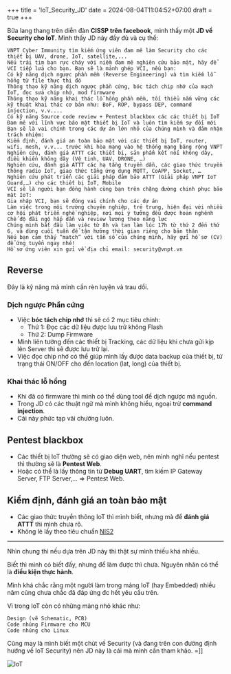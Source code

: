 +++
title = 'IoT_Security_JD'
date = 2024-08-04T11:04:52+07:00
draft = true
+++

Bữa lang thang trên diễn đàn **CISSP trên facebook**, mình thấy một **JD về Security cho IoT**. Mình thấy JD này đầy đủ và cụ thể:
```
VNPT Cyber Immunity tìm kiếm ứng viên đam mê làm Security cho các thiết bị UAV, drone, IoT, satellite,...
Nếu trái tim bạn rực cháy với niềm đam mê nghiên cứu bảo mật, hãy để VCI tiếp lửa cho bạn. Bạn sẽ là mảnh ghép VCI, nếu bạn:
Có kỹ năng dịch ngược phần mềm (Reverse Engineering) và tìm kiếm lỗ hổng từ file thực thi đó
Thông thạo kỹ năng dịch ngược phần cứng, bóc tách chip nhớ của mạch IoT, đọc sửa chip nhớ, mod firmware
Thông thạo kỹ năng khai thác lỗ hổng phần mềm, tối thiểu nắm vững các kỹ thuật khai thác cơ bản như: BoF, ROP, bypass DEP, command injection, v.v....
Có kỹ năng Source code review + Pentest blackbox các các thiết bị IoT
Đam mê với lĩnh vực bảo mật thiết bị IoT và luôn tìm kiếm sự đổi mới
Bạn sẽ là vai chính trong các dự án lớn nhỏ của chúng mình và đảm nhận trách nhiệm:
Kiểm định, đánh giá an toàn bảo mật với các thiết bị IoT, router, wifi, mesh, v.v... trước khi hòa mạng vào hệ thống mạng băng rộng VNPT
Nghiên cứu, đánh giá ATTT các thiết bị, sản phẩm kết nối không dây, điều khiển không dây (Vệ tinh, UAV, DRONE, …)
Nghiên cứu, đánh giá ATTT các hạ tầng truyền dẫn, các giao thức truyền thông radio IoT, giao thức tầng ứng dụng MQTT, CoAPP, Socket, …
Nghiên cứu phát triển các giải pháp đảm bảo ATTT (Giải pháp VNPT IoT Guard,…) cho các thiết bị IoT, Mobile
VCI sẽ là người bạn đồng hành cùng bạn trên chặng đường chinh phục bảo mật IoT:
Gia nhập VCI, bạn sẽ đóng vai chính cho các dự án
Làm việc trong môi trường chuyên nghiệp, trẻ trung, hiện đại với nhiều cơ hội phát triển nghề nghiệp, nơi mọi ý tưởng đều được hoan nghênh
Chế độ đãi ngộ hấp dẫn và review lương theo năng lực
Chúng mình bắt đầu làm việc từ 8h và tan làm lúc 17h từ thứ 2 đến thứ 6, và dùng cuối tuần để tận hưởng thời gian riêng cho bản thân
Nếu bạn cảm thấy “match” với tần số của chúng mình, hãy gửi hồ sơ (CV) để ứng tuyển ngay nhé!
Hồ sơ ứng viên xin gửi về địa chỉ email: security@vnpt.vn
```

## Reverse
Đây là kỹ năng mà mình cần rèn luyện và trau dồi.

### Dịch ngược Phần cứng
- Việc **bóc tách chip nhớ** thì sẽ có 2 mục tiêu chính:
	- Thứ 1: Đọc các dữ liệu được lưu trữ không Flash
	- Thứ 2: Dump Firmware
- Mình liên tưởng đến các thiết bị Tracking, các dữ liệu khi chưa gửi kịp lên Server thì sẽ được lưu trữ lại.
- Việc đọc chip nhớ có thể giúp mình lấy được data backup của thiết bị, từ trạng thái ON/OFF cho đến location (lat, long) của thiết bị.

### Khai thác lỗ hổng
- Khi đã có firmware thì mình có thể dùng tool để dịch ngược mã nguồn.
- Trong JD có các thuật ngữ mà mình không hiểu, ngoại trừ **command injection**.
- Cái này phức tạp vãi chưởng luôn.

## Pentest blackbox
- Các thiết bị IoT thường sẽ có giao diện web, nên mình nghĩ nếu pentest thì thường sẽ là **Pentest Web**.
- Hoặc có thể là lấy thông tin từ **Debug UART**, tìm kiếm IP Gateway Server, FTP Server,... => Pentest Web.

## Kiểm định, đánh giá an toàn bảo mật
- Các giao thức truyền thông IoT thì mình biết, nhưng mà để **đánh giá ATTT** thì mình chưa rõ.
- Không lẻ lấy theo tiêu chuẩn [NIS2](https://blog.vinhld-homelab.io.vn/posts/cybersecurity/technical/nis2/)

--------------------------------------------------------------------------------
Nhìn chung thì nếu dựa trên JD này thì thật sự mình thiếu khá nhiều.

Biết thì mình có biết đấy, nhưng để làm được thì chưa. Nguyên nhân có thể là **điều kiện thực hành**.

Mình khá chắc rằng một người làm trong mảng IoT (hay Embedded) nhiều năm cũng chưa chắc đã đáp ứng đc hết yêu cầu trên.

Vì trong IoT còn có những mảng nhỏ khác như:
```
Design (vẽ Schematic, PCB)
Code nhúng Firmware cho MCU
Code nhúng cho Linux
```

Cũng may là mình biết một chút về Security (và đang trên con đường định hướng về IoT Security) nên JD này là cái mà mình cần tham khảo. =]]

![IoT](https://media.springernature.com/lw685/springer-static/image/chp%3A10.1007%2F978-981-15-6353-9_46/MediaObjects/488228_1_En_46_Fig1_HTML.png)





